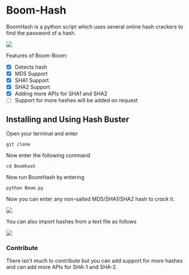 # Boom-Hash
BoomHash is a python script which uses several online hash crackers to find the password of a hash.<br>

<img src='https://i.imgur.com/yt9EoiO.png' /><br>

Features of Boom-Boom:
- [x] Detects hash
- [x] MD5 Support
- [x] SHA1 Support
- [x] SHA2 Support
- [x] Adding more APIs for SHA1 and SHA2
- [ ] Support for more hashes will be added on request

## Installing and Using Hash Buster
Open your terminal and enter
```
git clone 
```
Now enter the following command
```
cd Boomhash
```
Now run BoomHash by entering
```
python Boom.py
```
Now you can enter any non-salted MD5/SHA1/SHA2 hash to *crack* it.

<img src='https://i.imgur.com/vsYPnbp.png' />

You can also import hashes from a text file as follows

<img src='https://i.imgur.com/HBHw1iz.png' />

### Contribute
There isn't much to contribute but you can add support for more hashes and can add more APIs for SHA-1 and SHA-2.
